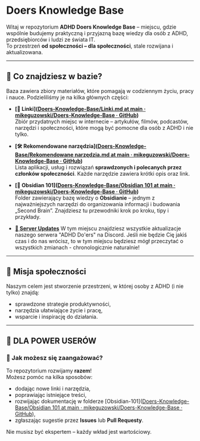 # Doers Knowledge Base
 
 Witaj w repozytorium **ADHD Doers Knowledge Base** – miejscu, gdzie wspólnie budujemy praktyczną i przyjazną bazę wiedzy dla osób z ADHD, przedsiębiorców i ludzi ze świata IT.  
To przestrzeń **od społeczności – dla społeczności**, stale rozwijana i aktualizowana.

---
## 🧭 Co znajdziesz w bazie?

Baza zawiera zbiory materiałów, które pomagają w codziennym życiu, pracy i nauce. Podzieliliśmy je na kilka głównych części:

- **[🔗 Linki]([Doers-Knowledge-Base/Linki.md at main · mikeguzowski/Doers-Knowledge-Base · GitHub](https://github.com/mikeguzowski/Doers-Knowledge-Base/blob/main/Linki.md))**  
    Zbiór przydatnych miejsc w internecie – artykułów, filmów, podcastów, narzędzi i społeczności, które mogą być pomocne dla osób z ADHD i nie tylko.
    
- **[🛠 Rekomendowane narzędzia]([Doers-Knowledge-Base/Rekomendowane narzędzia.md at main · mikeguzowski/Doers-Knowledge-Base · GitHub](https://github.com/mikeguzowski/Doers-Knowledge-Base/blob/main/Rekomendowane%20narz%C4%99dzia.md))**  
    Lista aplikacji, usług i rozwiązań **sprawdzonych i polecanych przez członków społeczności**. Każde narzędzie zawiera krótki opis oraz link.
    
- **[📝 Obsidian 101]([Doers-Knowledge-Base/Obsidian 101 at main · mikeguzowski/Doers-Knowledge-Base · GitHub](https://github.com/mikeguzowski/Doers-Knowledge-Base/tree/main/Obsidian%20101))**  
    Folder zawierający bazę wiedzy o **Obsidianie** – jednym z najważniejszych narzędzi do organizowania informacji i budowania „Second Brain”. Znajdziesz tu przewodniki krok po kroku, tipy i przykłady.
    
- **[🔄️ Server Updates](https://github.com/mikeguzowski/Doers-Knowledge-Base/tree/main/server%20updates)**
	W tym miejscu znajdziesz wszystkie aktualizacje naszego serwera "ADHD Do'ers" na Discord. Jeśli nie będzie Cię jakiś czas i do nas wrócisz, to w tym miejscu będziesz mógł przeczytać o wszystkich zmianach - chronologicznie naturalnie!
---
## 🙌 Misja społeczności

Naszym celem jest stworzenie przestrzeni, w której osoby z ADHD (i nie tylko) znajdą:

- sprawdzone strategie produktywności,    
- narzędzia ułatwiające życie i pracę,    
- wsparcie i inspirację do działania.

---
## 🚀 DLA POWER USERÓW

### 🤝 Jak możesz się zaangażować?

To repozytorium rozwijamy **razem**!  
Możesz pomóc na kilka sposobów:

- dodając nowe linki i narzędzia,    
- poprawiając istniejące treści,    
- rozwijając dokumentację w folderze [Obsidian-101]([Doers-Knowledge-Base/Obsidian 101 at main · mikeguzowski/Doers-Knowledge-Base · GitHub](https://github.com/mikeguzowski/Doers-Knowledge-Base/tree/main/Obsidian%20101)),    
- zgłaszając sugestie przez **Issues** lub **Pull Requesty**.    

Nie musisz być ekspertem – każdy wkład jest wartościowy.